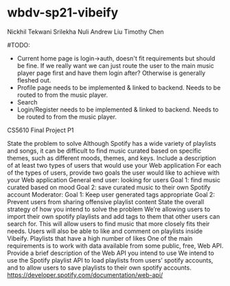 # wbdv-sp21-vibeify
Nickhil Tekwani
Srilekha Nuli
Andrew Liu
Timothy Chen

#TODO: 

- Current home page is login->auth, doesn't fit requirements but should be fine. If we really want we can just route    the user to the main music player page first and have them login after? Otherwise is generally fleshed out.
- Profile page needs to be implemented & linked to backend. Needs to be routed to from the music player.
- Search
- Login/Register needs to be implemented & linked to backend. Needs to be routed to from the music player.


CS5610 Final Project P1

State the problem to solve
Although Spotify has a wide variety of playlists and songs, it can be difficult to find music curated based on specific themes, such as different moods, themes, and keys.
Include a description of at least two types of users that would use your Web application
For each of the types of users, provide two goals the user would like to achieve with your Web application
General end user: looking for users 
Goal 1: find music curated based on mood
Goal 2: save curated music to their own Spotify account
Moderator:
Goal 1: Keep user generated tags appropriate
Goal 2: Prevent users from sharing offensive playlist content
State the overall strategy of how you intend to solve the problem
We’re allowing users to import their own spotify playlists and add tags to them that other users can search for. This will allow users to find music that more closely fits their needs. Users will also be able to like and comment on playlists inside Vibeify. Playlists that have a high number of likes
One of the main requirements is to work with data available from some public, free, Web API. Provide a brief description of the Web API you intend to use
We intend to use the Spotify playlist API to load playlists from users’ spotify accounts, and to allow users to save playlists to their own spotify accounts.
https://developer.spotify.com/documentation/web-api/
